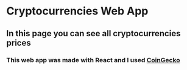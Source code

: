 # Cryptocurrencies Web App
## In this page you can see all cryptocurrencies prices
### This web app was made with React and I used <a href="https://www.coingecko.com/es" target="_blank">CoinGecko</a>

